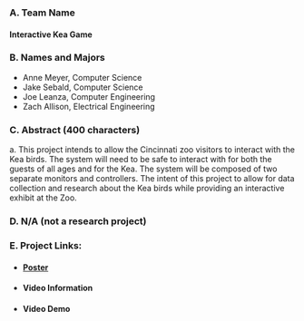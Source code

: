 ### A.	Team Name
#### Interactive Kea Game
### B.	Names and Majors
 - Anne Meyer, Computer Science
 - Jake Sebald, Computer Science
 - Joe Leanza, Computer Engineering
 - Zach Allison, Electrical Engineering
### C.	Abstract (400 characters)
a.	This project intends to allow the Cincinnati zoo visitors to interact with the Kea birds. The system will need to be safe to interact with for both the guests of all ages and for the Kea. The system will be composed of two separate monitors and controllers. The intent of this project to allow for data collection and research about the Kea birds while providing an interactive exhibit at the Zoo.
### D.	N/A (not a research project)
### E.	Project Links:
 - #### [Poster](FinalProject/KeaPoster.pdf)
 - #### Video Information
 - #### Video Demo
